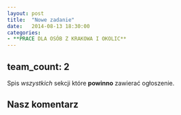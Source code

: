 ```yaml
---
layout: post
title:  "Nowe zadanie"
date:   2014-08-13 18:30:00
categories:
- **PRACE DLA OSÓB Z KRAKOWA I OKOLIC**
---
```


team_count: 2
---

Spis *wszystkich* sekcji które **powinno** zawierać ogłoszenie.

Nasz komentarz
---

